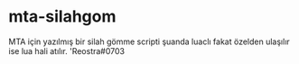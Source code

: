 # mta-silahgom
MTA için yazılmış bir silah gömme scripti şuanda luaclı fakat özelden ulaşılır ise lua hali atılır. 'Reostra#0703
